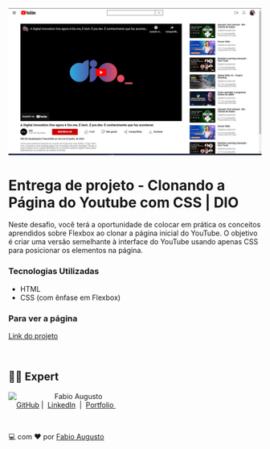 ![Imagem do projeto](src/img/projeto.png)

# Entrega de projeto - Clonando a Página do Youtube com CSS | DIO
Neste desafio, você terá a oportunidade de colocar em prática os conceitos aprendidos sobre Flexbox ao clonar a página inicial do YouTube. O objetivo é criar uma versão semelhante à interface do YouTube usando apenas CSS para posicionar os elementos na página.

### Tecnologias Utilizadas
- HTML
- CSS (com ênfase em Flexbox)

### Para ver a página
[Link do projeto](https://fabiocasadossites.github.io/desafio-2-css-dio/)

<br>

## 👨‍💻 Expert

<p>
    <img 
      align=left 
      margin=10 
      width=80 
      src="https://avatars.githubusercontent.com/u/44373172"
    />
    <p>&nbsp&nbsp&nbspFabio Augusto<br>
    &nbsp&nbsp&nbsp
    <a href="https://github.com/fabiocasadossites">
    GitHub</a>&nbsp;|&nbsp;
    <a href="https://www.linkedin.com/in/fabioasa/">LinkedIn</a>
&nbsp;|&nbsp;
    <a href="https://www.fabioaugusto.dev/">
    Portfolio </a>
&nbsp;&nbsp;</p>
</p>
<br/>
<p>

💻 com ❤️ por [Fabio Augusto](https://github.com/fabiocasadossites)

